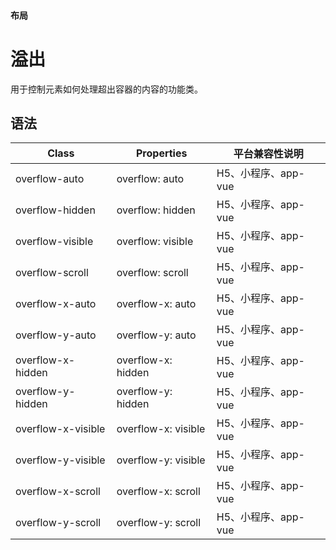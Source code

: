 #### <span class="text-lg text-gray-500 font-normal">布局</span>

<div class="w-screen"></div>

# 溢出
<a-typography-text>
    用于控制元素如何处理超出容器的内容的功能类。
</a-typography-text>

<CssPrefix />

## 语法
| Class | Properties | 平台兼容性说明
| --- | --- | ---
| <a-link status="success">overflow-auto</a-link> | <a-link>overflow: auto</a-link> | H5、小程序、app-vue
| <a-link status="success">overflow-hidden</a-link> | <a-link>overflow: hidden</a-link> | H5、小程序、app-vue
| <a-link status="success">overflow-visible</a-link> | <a-link>overflow: visible</a-link> | H5、小程序、app-vue
| <a-link status="success">overflow-scroll</a-link> | <a-link>overflow: scroll</a-link> | H5、小程序、app-vue
| <a-link status="success">overflow-x-auto</a-link> | <a-link>overflow-x: auto</a-link> | H5、小程序、app-vue
| <a-link status="success">overflow-y-auto</a-link> | <a-link>overflow-y: auto</a-link> | H5、小程序、app-vue
| <a-link status="success">overflow-x-hidden</a-link> | <a-link>overflow-x: hidden</a-link> | H5、小程序、app-vue
| <a-link status="success">overflow-y-hidden</a-link> | <a-link>overflow-y: hidden</a-link> | H5、小程序、app-vue
| <a-link status="success">overflow-x-visible</a-link> | <a-link>overflow-x: visible</a-link> | H5、小程序、app-vue
| <a-link status="success">overflow-y-visible</a-link> | <a-link>overflow-y: visible</a-link> | H5、小程序、app-vue
| <a-link status="success">overflow-x-scroll</a-link> | <a-link>overflow-x: scroll</a-link> | H5、小程序、app-vue
| <a-link status="success">overflow-y-scroll</a-link> | <a-link>overflow-y: scroll</a-link> | H5、小程序、app-vue